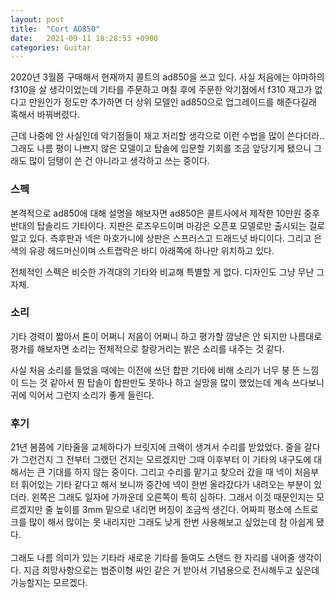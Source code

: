 ```yaml
---
layout: post
title:  "Cort AD850"
date:   2021-09-11 18:28:53 +0900
categories: Guitar
---
```

2020년 3월쯤 구매해서 현재까지 콜트의 ad850을 쓰고 있다. 사실 처음에는 야마하의 f310을 살 생각이었는데 기타를 주문하고 며칠 후에 주문한 악기점에서 f310 재고가 없다고 만원인가 정도만 추가하면 더 상위 모델인 ad850으로 업그레이드를 해준다길래 혹해서 바꿔버렸다.

근데 나중에 안 사실인데 악기점들이 재고 처리할 생각으로 이런 수법을 많이 쓴다더라.. 그래도 나름 평이 나쁘지 않은 모델이고 탑솔에 입문할 기회를 조금 앞당기게 됐으니 그래도 많이 덤탱이 쓴 건 아니라고 생각하고 쓰는 중이다.

<h3>스펙</h3>

본격적으로 ad850에 대해 설명을 해보자면 ad850은 콜트사에서 제작한 10만원 중후반대의 탑솔리드 기타이다. 지판은 로즈우드이며 마감은 오픈포 모델로만 출시되는 걸로 알고 있다. 측후판과 넥은 마호가니에 상판은 스프러스고 드래드넛 바디이다. 그리고 은색의 유광 헤드머신이며 스트랩락은 바디 아래쪽에 하나만 위치하고 있다.

전체적인 스펙은 비슷한 가격대의 기타와 비교해 특별할 게 없다. 디자인도 그냥 무난 그 자체.

<h3>소리</h3>
기타 경력이 짧아서 톤이 어쩌니 저음이 어쩌니 하고 평가할 깜냥은 안 되지만 나름대로 평가를 해보자면 소리는 전체적으로 찰랑거리는 밝은 소리를 내주는 것 같다.

사실 처음 소리를 들었을 때에는 이전에 쓰던 합판 기타에 비해 소리가 너무 붕 뜬 느낌이 드는 것 같아서 뭔 탑솔이 합판만도 못하나 하고 실망을 많이 했었는데 계속 쓰다보니 귀에 익어서 그런지 소리가 좋게 들린다.

<h3>후기</h3>
21년 봄쯤에 기타줄을 교체하다가 브릿지에 크랙이 생겨서 수리를 받았었다. 줄을 갈다가 그런건지 그 전부터 그랬던 건지는 모르겠지만 그때 이후부터 이 기타의 내구도에 대해서는 큰 기대를 하지 않는 중이다. 그리고 수리를 맡기고 찾으러 갔을 때 넥이 처음부터 휘어있는 기타 같다고 해서 보니까 중간에 넥이 한번 올라갔다가 내려오는 부분이 있더라. 왼쪽은 그래도 일자에 가까운데 오른쪽이 특히 심하다. 그래서 이것 때문인지는 모르겠지만 줄 높이를 3mm 밑으로 내리면 버징이 조금씩 생긴다. 어짜피 평소에 스트로크를 많이 해서 많이는 못 내리지만 그래도 낮게 한번 사용해보고 싶었는데 참 아쉽게 됐다.
<br><br>
그래도 나름 의미가 있는 기타라 새로운 기타를 들여도 스탠드 한 자리를 내어줄 생각이다. 지금 희망사항으로는 범준이형 싸인 같은 거 받아서 기념용으로 전시해두고 싶은데 가능할지는 모르겠다.
